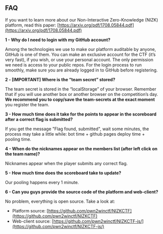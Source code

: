 ## FAQ

If you want to learn more about our Non-Interactive Zero-Knowledge (NIZK) platform, read this paper: [https://arxiv.org/pdf/1708.05844.pdf](https://arxiv.org/pdf/1708.05844.pdf)

**1 - Why do I need to login with my GitHub account?**

Among the technologies we use to make our platform auditable by anyone, GitHub is one of them. You can make an exclusive account for the CTF (it’s very fast), if you wish, or use your personal account. The only permission we need is access to your public repos. For the login process to run smoothly, make sure you are already logged in to GitHub before registering.

**2 - [IMPORTANT] Where is the “team secret” stored?**

The team secret is stored in the “localStorage” of your browser. Remember that if you will use another box or another browser on the competition’s day. **We recommend you to copy/save the team-secrets at the exact moment** you register the team.

**3 - How much time does it take for the points to appear in the scoreboard after a correct flag is submitted?**

If you get the message "Flag found, submitted", wait some minutes, the process may take a little while: bot time + github pages deploy time + pooling time.

**4 - When do the nicknames appear on the members list (after left click on the team name)?**

Nicknames appear when the player submits any correct flag.

**5 - How much time does the scoreboard take to update?**

Our pooling happens every 1 minute.

**6 -  Can you guys provide the source code of the platform and web-client?**

No problem, everything is open source. Take a look at:
-   Platform source: [https://github.com/pwn2winctf/NIZKCTF](https://github.com/pwn2winctf/NIZKCTF)
-   Web-client source: [https://github.com/pwn2winctf/NIZKCTF-js/](https://github.com/pwn2winctf/NIZKCTF-js/)
